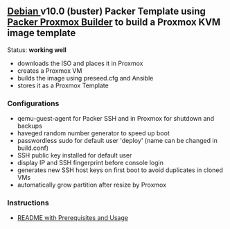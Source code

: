 ## [Debian ](http://debian.org) v10.0 (buster) Packer Template using [Packer Proxmox Builder](https://www.packer.io/docs/builders/proxmox.html) to build a Proxmox KVM image template

Status: **working well**

- downloads the ISO and places it in Proxmox
- creates a Proxmox VM
- builds the image using preseed.cfg and Ansible
- stores it as a Proxmox Template

### Configurations
- qemu-guest-agent for Packer SSH and in Proxmox for shutdown and backups
- haveged random number generator to speed up boot
- passwordless sudo for default user 'deploy' (name can be changed in build.conf)
- SSH public key installed for default user
- display IP and SSH fingerprint before console login
- generates new SSH host keys on first boot to avoid duplicates in cloned VMs
- automatically grow partition after resize by Proxmox

### Instructions

- [README with Prerequisites and Usage](https://github.com/chriswayg/packer-proxmox-templates/blob/master/README.md)
